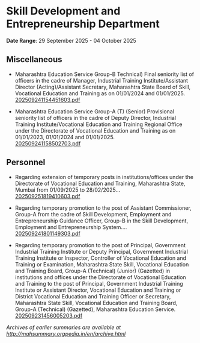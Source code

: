# Skill Development and Entrepreneurship Department

**Date Range**: 29 September 2025 - 04 October 2025


## Miscellaneous
- Maharashtra Education Service Group-B Technical) Final seniority list of officers in the cadre of Manager, Industrial Training Institute/Assistant Director (Acting)/Assistant Secretary, Maharashtra State Board of Skill, Vocational Education and Training as on 01/01/2024 and 01/01/2025.\
  [202509241154451603.pdf](https://gr.maharashtra.gov.in/Site/Upload/Government%20Resolutions/English/202509241154451603.pdf)

- Maharashtra Education Service Group-A (T) (Senior) Provisional seniority list of officers in the cadre of Deputy Director, Industrial Training Institute/Vocational Education and Training Regional Office under the Directorate of Vocational Education and Training as on 01/01/2023, 01/01/2024 and 01/01/2025.\
  [202509241158502703.pdf](https://gr.maharashtra.gov.in/Site/Upload/Government%20Resolutions/English/202509241158502703.pdf)

## Personnel
- Regarding extension of temporary posts in institutions/offices under the Directorate of Vocational Education and Training, Maharashtra State, Mumbai from 01/09/2025 to 28/02/2025...\
  [202509251819410603.pdf](https://gr.maharashtra.gov.in/Site/Upload/Government%20Resolutions/English/202509251819410603....pdf)

- Regarding temporary promotion to the post of Assistant Commissioner, Group-A from the cadre of Skill Development, Employment and Entrepreneurship Guidance Officer, Group-B in the Skill Development, Employment and Entrepreneurship System....\
  [202509241801149303.pdf](https://gr.maharashtra.gov.in/Site/Upload/Government%20Resolutions/English/202509241801149303.pdf)

- Regarding temporary promotion to the post of Principal, Government Industrial Training Institute or Deputy Principal, Government Industrial Training Institute or Inspector, Controller of Vocational Education and Training or Examination, Maharashtra State Skill, Vocational Education and Training Board, Group-A (Technical) (Junior) (Gazetted) in institutions and offices under the Directorate of Vocational Education and Training to the post of Principal, Government Industrial Training Institute or Assistant Director, Vocational Education and Training or District Vocational Education and Training Officer or Secretary, Maharashtra State Skill, Vocational Education and Training Board, Group-A (Technical) (Gazetted), Maharashtra Education Service.\
  [202509231456005203.pdf](https://gr.maharashtra.gov.in/Site/Upload/Government%20Resolutions/English/202509231456005203.pdf)


*Archives of earlier summaries are available at http://mahsummary.orgpedia.in/en/archive.html*
